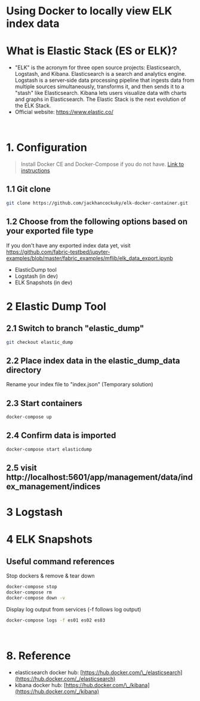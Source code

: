 # Using Docker to locally view ELK index data

# What is Elastic Stack (ES or ELK)?

- "ELK" is the acronym for three open source projects: Elasticsearch, Logstash, and Kibana. Elasticsearch is a search and analytics engine. Logstash is a server‑side data processing pipeline that ingests data from multiple sources simultaneously, transforms it, and then sends it to a "stash" like Elasticsearch. Kibana lets users visualize data with charts and graphs in Elasticsearch. The Elastic Stack is the next evolution of the ELK Stack.
- Official website: https://www.elastic.co/

&nbsp;

# 1. Configuration

> Install Docker CE and Docker-Compose if you do not have. [Link to instructions](/README.md)

## 1.1 Git clone

```bash
git clone https://github.com/jackhancockuky/elk-docker-container.git
```

## 1.2 Choose from the following options based on your exported file type
If you don't have any exported index data yet, visit https://github.com/fabric-testbed/jupyter-examples/blob/master/fabric_examples/mflib/elk_data_export.ipynb

- ElasticDump tool
- Logstash (in dev)
- ELK Snapshots (in dev)

# 2 Elastic Dump Tool
## 2.1 Switch to branch "elastic_dump"
```bash
git checkout elastic_dump
```
## 2.2 Place index data in the elastic_dump_data directory
Rename your index file to "index.json"
(Temporary solution)

## 2.3 Start containers
```bash
docker-compose up
```

## 2.4 Confirm data is imported 
```bash
docker-compose start elasticdump
```

## 2.5 visit http://localhost:5601/app/management/data/index_management/indices

# 3 Logstash
# 4 ELK Snapshots

## Useful command references

Stop dockers & remove & tear down

```bash
docker-compose stop
docker-compose rm
docker-compose down -v
```

Display log output from services (-f follows log output)

```bash
docker-compose logs -f es01 es02 es03
```

&nbsp;

# 8. Reference

- elasticsearch docker hub: [https://hub.docker.com/\_/elasticsearch](https://hub.docker.com/_/elasticsearch)
- kibana docker hub: [https://hub.docker.com/\_/kibana](https://hub.docker.com/_/kibana)
